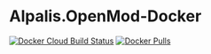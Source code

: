 # Alpalis.OpenMod-Docker
[![Docker Cloud Build Status](https://img.shields.io/docker/cloud/build/pandetthe/openmod-alpalis.svg?style=flat)](https://hub.docker.com/r/pandetthe/openmod-alpalis)
[![Docker Pulls](https://img.shields.io/docker/pulls/pandetthe/openmod-alpalis.svg?style=flat)](https://hub.docker.com/r/pandetthe/openmod-alpalis)
